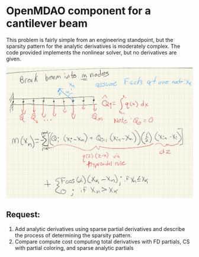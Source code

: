 # OpenMDAO component for a cantilever beam

This problem is fairly simple from an engineering standpoint, 
but the sparsity pattern for the analytic derivatives is moderately complex. 
The code provided implements the nonlinear solver, but no derivatives are given. 

![beam bending equations](beam_diagram.png)

## Request: 
1) Add analytic derivatives using sparse partial derivatives and describe the process of determining the sparsity pattern.
2) Compare compute cost computing total derivatives with FD partials, 
CS with partial coloring, and sparse analytic partials

